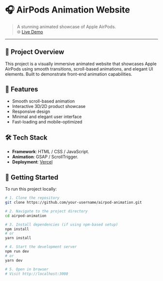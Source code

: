 # 🎧 AirPods Animation Website

> A stunning animated showcase of Apple AirPods.  
> 🌐 [Live Demo](https://airpod-animation.vercel.app)

---

## 📌 Project Overview

This project is a visually immersive animated website that showcases Apple AirPods using smooth transitions, scroll-based animations, and elegant UI elements. Built to demonstrate front-end animation capabilities.

## 🌟 Features

- Smooth scroll-based animation
- Interactive 3D/2D product showcase
- Responsive design
- Minimal and elegant user interface
- Fast-loading and mobile-optimized

## 🛠️ Tech Stack

- **Framework**: HTML / CSS / JavaScript.
- **Animation**: GSAP / ScrollTrigger.
- **Deployment**: [Vercel](https://vercel.com/)

## 🚀 Getting Started

To run this project locally:

```bash
# 1. Clone the repository
git clone https://github.com/your-username/airpod-animation.git

# 2. Navigate to the project directory
cd airpod-animation

# 3. Install dependencies (if using npm-based setup)
npm install
# or
yarn install

# 4. Start the development server
npm run dev
# or
yarn dev

# 5. Open in browser
# Visit http://localhost:3000
